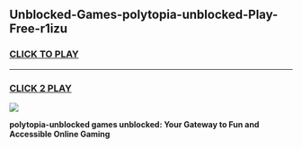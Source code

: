 
## Unblocked-Games-polytopia-unblocked-Play-Free-r1izu
<h3>
<a href="https://premium76.site?title=polytopia-unblocked&ref=21A">CLICK TO PLAY</a></h3>
<hr>

<h3>
<a href="https://premium76.site?title=polytopia-unblocked&ref=21A">CLICK 2 PLAY</a>
  
</h3>

<a href="https://premium76.site?title=polytopia-unblocked&ref=21A"><img src="https://clearcache.store/games.png"></a>


**polytopia-unblocked games unblocked: Your Gateway to Fun and Accessible Online Gaming**
